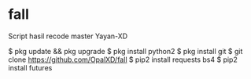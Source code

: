 # fall
Script hasil recode master Yayan-XD

$ pkg update && pkg upgrade
$ pkg install python2
$ pkg install git
$ git clone https://github.com/OpalXD/fall
$ pip2 install requests bs4
$ pip2 install futures
